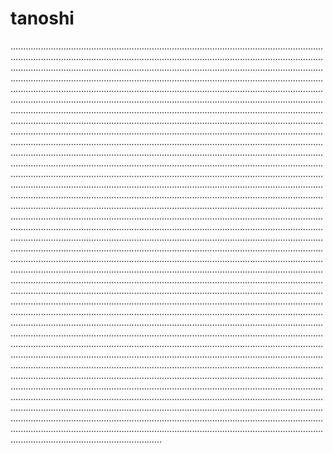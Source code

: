 # tanoshi

........................................................................................................................................................................................................................................................................................................................................................................................................................................................................................................................................................................................................................................................................................................................................................................................................................................................................................................................................................................................................................................................................................................................................................................................................................................................................................................................................................................................................................................................................................................................................................................................................................................................................................................................................................................................................................................................................................................................................................................................................................................................................................................................................................................................................................................................................................................................................................................................................................................................................................................................................................................................................................................................................................................................................................................................................................................................................................................................................................................................................................................................................................................................................................................................................................................................................................................................................................................................................................................................................................................................................................................................................................................................................................................................................................................................................................................................................................................................................................................................................................................................................................................................................................................................................................................................................................................................................................................................................................................................................................................................................................................................................................................................................................................................................................................................................................................
